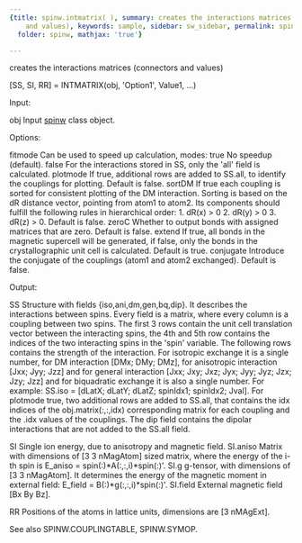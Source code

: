 ```yaml
---
{title: spinw.intmatrix( ), summary: creates the interactions matrices (connectors
    and values), keywords: sample, sidebar: sw_sidebar, permalink: spinw_intmatrix.html,
  folder: spinw, mathjax: 'true'}

---
```

creates the interactions matrices (connectors and values)
 
[SS, SI, RR] = INTMATRIX(obj, 'Option1', Value1, ...)
 
Input:
 
obj           Input [spinw](spinw.html) class object.
 
Options:
 
fitmode       Can be used to speed up calculation, modes:
                  true    No speedup (default).
                  false   For the interactions stored in SS, only the
                          'all' field is calculated.
plotmode      If true, additional rows are added to SS.all, to identify
              the couplings for plotting. Default is false.
sortDM        If true each coupling is sorted for consistent plotting of
              the DM interaction. Sorting is based on the dR distance
              vector, pointing from atom1 to atom2. Its components should
              fulfill the following rules in hierarchical order:
                  1. dR(x) > 0
                  2. dR(y) > 0
                  3. dR(z) > 0.
              Default is false.
zeroC         Whether to output bonds with assigned matrices that are
              zero. Default is false.
extend        If true, all bonds in the magnetic supercell will be
              generated, if false, only the bonds in the crystallographic
              unit cell is calculated. Default is true.
conjugate     Introduce the conjugate of the couplings (atom1 and atom2
              exchanged). Default is false.
 
Output:
 
SS            Structure with  fields {iso,ani,dm,gen,bq,dip}. It
              describes the interactions between spins. Every field is a
              matrix, where every column is a coupling between two spins.
              The first 3 rows contain the unit cell translation vector
              between the interacting spins, the 4th and 5th row contains
              the indices of the two interacting spins in the 'spin'
              variable. The following rows contains the strength of the
              interaction. For isotropic exchange it is a single number,
              for DM interaction [DMx; DMy; DMz], for anisotropic
              interaction [Jxx; Jyy; Jzz] and for general interaction
              [Jxx; Jxy; Jxz; Jyx; Jyy; Jyz; Jzx; Jzy; Jzz] and for
              biquadratic exchange it is also a single number.
              For example:
               SS.iso = [dLatX; dLatY; dLatZ; spinIdx1; spinIdx2; Jval].
              For plotmode true, two additional rows are added to SS.all,
              that contains the idx indices of the obj.matrix(:,:,idx)
              corresponding matrix for each coupling and the .idx values
              of the couplings. The dip field contains the dipolar
              interactions that are not added to the SS.all field.
 
SI            Single ion energy, due to anisotropy and magnetic field.
SI.aniso      Matrix with dimensions of [3 3 nMagAtom] sized matrix,
              where the energy of the i-th spin is
              E_aniso = spin(:)*A(:,:,i)*spin(:)'.
SI.g          g-tensor, with dimensions of [3 3 nMagAtom]. It determines
              the energy of the magnetic moment in external field:
              E_field = B(:)*g(:,:,i)*spin(:)'.
SI.field      External magnetic field [Bx By Bz].
 
RR            Positions of the atoms in lattice units, dimensions are
              [3 nMAgExt].
 
See also SPINW.COUPLINGTABLE, SPINW.SYMOP.
 

